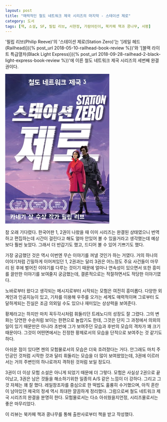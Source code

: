 ```yaml
---
layout: post
title: "매력적인 철도 네트워크 제국 시리즈의 마지막 - 스테이션 제로"
category: 도서
tags: [책, 소설, SF, 필립 리브, 서현정, 가람어린이, 북카페 책과 콩나무, 서평]
---
```


'필립 리브(Philip Reeve)'의
'스테이션 제로(Station Zero)'는
'[레일 헤드(Railhead)]({% post_url 2018-05-10-railhead-book-review %})'와
'[블랙 라이트 특급열차(Black Light Express)]({% post_url 2018-09-28-railhead-2-black-light-express-book-review %})'에 이른
철도 네트워크 제국 시리즈의 세번째 완결권이다.

![표지](/images/railhead-3-station-zero-book-h480.jpg)

참 오래 기다렸다.
한국어판 1, 2권이 나왔을 때 이미 시리즈는 완결된 상태였으니
번역하고 편집하는데 시간이 걸린다고 해도 얼마 안있어 볼 수 있을거라고 생각했는데 예상보다 훨씬 늦었다.
그래서 더 반갑기도 했고, 드디어 볼 수 있어 기쁘기도 했다.

가장 궁금했던 것은 역시 이번엔 무슨 이야기를 꺼낼 것인가 하는 거였다.
거의 하나의 이야기처럼 긴밀하게 이어져있던 1, 2권과는 달리
3권은 어느정도 주요 사건들이 마무리 된 후에 벌어진 이야기를 다루는 것이기 때문에
얼마나 연속성이 있으면서 또한 흥미를 끌만한 이야기를 보여줄지 궁금했는데,
결론적으로는 적절하면서도 적당한 이야기였다.

노바로부터 왔다고 생각되는 메시지로부터 시작되는 모험은 여전히 흥미롭다.
다양한 외계인과 인공지능이 있고, 기차를 이용해 우주를 오가는 세계도 매력적이며
그로부터 도달하게되는 진실은 조금 의외일 수도 있으나 재미있는 상상력을 보여준다.

황제라고는 하지만 마치 꼭두각시처럼 휘둘리던 트레노디의 성장도 잘 그렸다.
그의 변화는 당연한 수순처럼 보이는 한편으로 놀랍기도 한데,
그것은 단지 그 과정에서 의외의 일이 있기 때문만은 아니라
초반에 그가 보여주던 모습과 후반의 모습의 격차가 꽤 크기 때문이다.
그것이 어떤면에서는 진정한 황제로서의 모습을 단적으로 보여주는 것 같기도 하다.

아쉬운 점이 있다면 젠의 모험물로서의 모습은 더욱 흐려졌다는 거다.
안그래도 마치 주인공인 것처럼 시작한 것과 달리 휘둘리는 모습을 더 많이 보여왔었는데,
3권에 이르러서는 거의 주변인의 하나로까지 격하된 것처럼 보일 정도다.

3권이 더 이상 모험 소설은 아니게 되었기 때문에 더 그렇다.
모험은 사실상 2권으로 끝이났고, 3권은 남은 것들을 해소하기위한 일종의 A/S 같은 느낌이 더 강하다.
그리고 그것 자체는 꽤 잘 했다.
레일창조자를 중심으로 한 떡밥도 훌륭히 수거했으며,
아직 혼란이 남아있던 제국의 정세 역시 최대한 깔끔하게 정리했다.
그럼으로써 철도 네트워크 제국 시리즈의 완결을 분명히 한다.
모험물로서는 다소 아쉬웠을지언정, 시리즈물로서는 좋은 마무리었다.



<div class="im im-info">
이 리뷰는 북카페 책과 콩나무를 통해 출판사로부터 책을 받고 작성했다.
</div>
